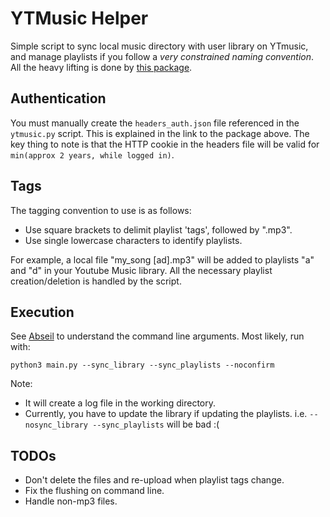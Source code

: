# YTMusic Helper

Simple script to sync local music directory with user library on YTmusic, and manage playlists if you follow a _very constrained naming convention_. All the heavy lifting is done by [this package](https://ytmusicapi.readthedocs.io/en/latest/index.html).

## Authentication

You must manually create the `headers_auth.json` file referenced in the `ytmusic.py` script. This is explained in the link to the package above. The key thing to note is that the HTTP cookie in the headers file will be valid for `min(approx 2 years, while logged in)`.

## Tags

The tagging convention to use is as follows:

- Use square brackets to delimit playlist 'tags', followed by ".mp3".
- Use single lowercase characters to identify playlists.

For example, a local file "my_song [ad].mp3" will be added to playlists "a" and "d" in your Youtube Music library. All the necessary playlist creation/deletion is handled by the script.

## Execution

See [Abseil](https://abseil.io/docs/python/guides/flags) to understand the command line arguments. Most likely, run with:

```console
python3 main.py --sync_library --sync_playlists --noconfirm
```

Note:

- It will create a log file in the working directory.
- Currently, you have to update the library if updating the playlists. i.e. `--nosync_library --sync_playlists` will be bad :(

## TODOs

- Don't delete the files and re-upload when playlist tags change.
- Fix the flushing on command line.
- Handle non-mp3 files.
